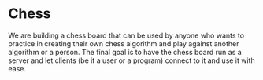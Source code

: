 # Chess

We are building a chess board that can be used by anyone who wants to practice in creating their own chess algorithm
and play against another algorithm or a person. The final goal is to have the chess board run as a server and let clients (be it a user or a program) connect to it and 
use it with ease. 
